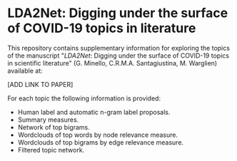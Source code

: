 # LDA2Net: Digging under the surface of COVID-19 topics in literature

This repository contains supplementary information for exploring the topics of the manuscript "*LDA2Net*: Digging under the surface of COVID-19 topics in scientific literature" (G. Minello, C.R.M.A. Santagiustina, M. Warglien) available at:

[ADD LINK TO PAPER]

For each topic the following information is provided:

- Human label and automatic n-gram label proposals.
- Summary measures.
- Network  of top bigrams.
- Wordclouds of top words by node relevance measure.
- Wordclouds of top bigrams by edge relevance measure.
- Filtered topic network.

